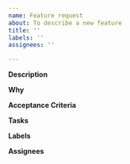 ```yaml
---
name: Feature request
about: To describe a new feature
title: ''
labels: ''
assignees: ''

---
```


**Description**

**Why**

**Acceptance Criteria**

**Tasks**

**Labels**

**Assignees**
